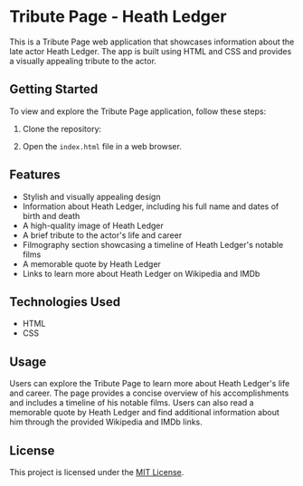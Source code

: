 # Tribute Page - Heath Ledger

This is a Tribute Page web application that showcases information about the late actor Heath Ledger. The app is built using HTML and CSS and provides a visually appealing tribute to the actor.

## Getting Started

To view and explore the Tribute Page application, follow these steps:

1. Clone the repository:

2. Open the `index.html` file in a web browser.

## Features

- Stylish and visually appealing design
- Information about Heath Ledger, including his full name and dates of birth and death
- A high-quality image of Heath Ledger
- A brief tribute to the actor's life and career
- Filmography section showcasing a timeline of Heath Ledger's notable films
- A memorable quote by Heath Ledger
- Links to learn more about Heath Ledger on Wikipedia and IMDb

## Technologies Used

- HTML
- CSS

## Usage

Users can explore the Tribute Page to learn more about Heath Ledger's life and career. The page provides a concise overview of his accomplishments and includes a timeline of his notable films. Users can also read a memorable quote by Heath Ledger and find additional information about him through the provided Wikipedia and IMDb links.

## License

This project is licensed under the [MIT License](LICENSE).
